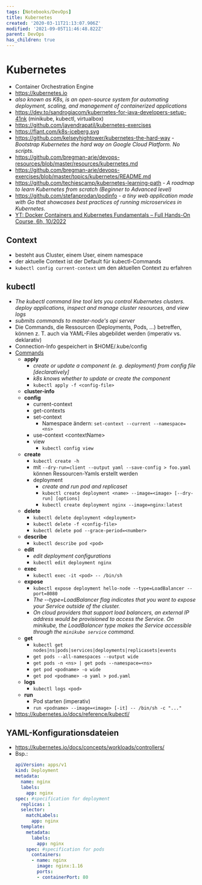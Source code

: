 ```yaml
---
tags: [Notebooks/DevOps]
title: Kubernetes
created: '2020-03-11T21:13:07.906Z'
modified: '2021-09-05T11:46:48.822Z'
parent: DevOps
has_children: true
---
```


# Kubernetes
- Container Orchestration Engine
- <https://kubernetes.io>
- *also known as K8s, is an open-source system for automating deployment, scaling, and management of containerized applications*
- <https://dev.to/sandrogiacom/kubernetes-for-java-developers-setup-41nk> (minikube, kubectl, virtualbox)
- <https://github.com/jayendrapatil/kubernetes-exercises>
- <https://flant.com/k8s-iceberg.svg>
- <https://github.com/kelseyhightower/kubernetes-the-hard-way> - *Bootstrap Kubernetes the hard way on Google Cloud Platform. No scripts.*
- <https://github.com/bregman-arie/devops-resources/blob/master/resources/kubernetes.md>
- <https://github.com/bregman-arie/devops-exercises/blob/master/topics/kubernetes/README.md>
- <https://github.com/techiescamp/kubernetes-learning-path> - *A roadmap to learn Kubernetes from scratch (Beginner to Advanced level)*
- <https://github.com/stefanprodan/podinfo> - *a tiny web application made with Go that showcases best practices of running microservices in Kubernetes.*
- [YT: Docker Containers and Kubernetes Fundamentals – Full Hands-On Course, 6h, 10/2022](https://www.youtube.com/watch?v=kTp5xUtcalw)


## Context
- besteht aus Cluster, einem User, einem namespace
- der aktuelle Context ist der Default für kubectl-Commands
- `kubectl config current-context` um den aktuellen Context zu erfahren


## kubectl
- *The kubectl command line tool lets you control Kubernetes clusters. deploy applications, inspect and manage cluster resources, and view logs*
- *submits commands to master-node's api server*
- Die Commands, die Ressourcen (Deployments, Pods, ...) betreffen, können z. T. auch via YAML-Files abgebildet werden (imperativ vs. deklarativ)
- Connection-Info gespeichert in $HOME/.kube/config
- <u>Commands</u>
  - **apply**
    - *create or update a component (e. g. deployment) from config file [declaratively]*
    - *k8s knows whether to update or create the component*
    - `kubectl apply -f <config-file>`
  - **cluster-info**
  - **config**
    - current-context
    - get-contexts
    - set-context
      - Namespace ändern: `set-context --current --namespace=<ns>`
    - use-context \<contextName>
    - view
      - `kubectl config view`
  - **create**
    - `kubectl create -h`
    - mit `--dry-run=client --output yaml --save-config > foo.yaml` können Ressourcen-Yamls erstellt werden
    - deployment
      - *create and run pod and replicaset*
      - `kubectl create deployment <name> --image=<image> [--dry-run] [options]`
      - `kubectl create deployment nginx --image=nginx:latest`
  - **delete**
    - `kubectl delete deployment <deployment>`
    - `kubectl delete -f <config-file>`
    - `kubectl delete pod --grace-period=<number>`
  - **describe**
    - `kubectl describe pod <pod>`
  - **edit**
    - *edit deployment configurations*
    - `kubectl edit deployment nginx`
  - **exec**
    - `kubectl exec -it <pod> -- /bin/sh`
  - **expose**
    - `kubectl expose deployment hello-node --type=LoadBalancer --port=8080`
    - *The --type=LoadBalancer flag indicates that you want to expose your Service outside of the cluster.*
    - *On cloud providers that support load balancers, an external IP address would be provisioned to access the Service. On minikube, the LoadBalancer type makes the Service accessible through the `minikube service` command.*
  - **get**
    - `kubectl get nodes|ns|pods|services|deployments|replicasets|events`
    - `get pods --all-namespaces --output wide`
    - `get pods -n <ns> | get pods --namespace=<ns>`
    - `get pod <podname> -o wide`
    - `get pod <podname> -o yaml > pod.yaml`
  - **logs**
    - `kubectl logs <pod>`
  - **run**
    - Pod starten (imperativ) 
    - `run <podname> --image=<image> [-it] -- /bin/sh -c "..."` 
- <https://kubernetes.io/docs/reference/kubectl/>


## YAML-Konfigurationsdateien
- <https://kubernetes.io/docs/concepts/workloads/controllers/>
- Bsp.:
  ```yaml
  apiVersion: apps/v1
  kind: Deployment
  metadata:
    name: nginx
    labels:
      app: nginx
  spec: #specification for deployment
    replicas: 1
    selector:
      matchLabels:
        app: nginx
    template:
      metadata:
        labels:
          app: nginx
      spec: #specification for pods
        containers:
        - name: nginx
          image: nginx:1.16
          ports:
          - containerPort: 80
  ```
